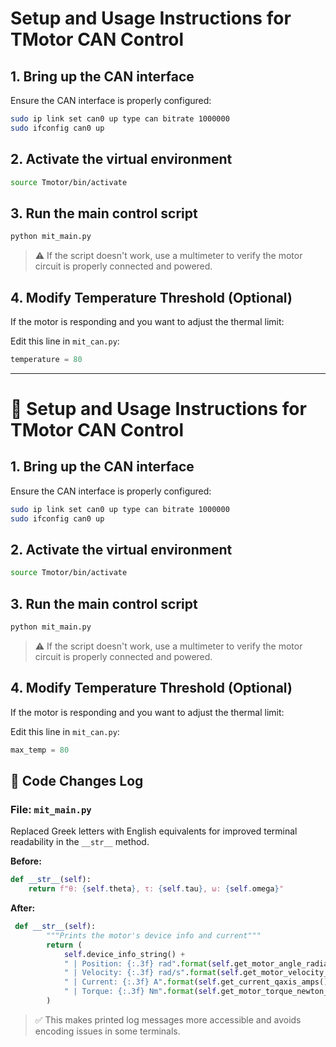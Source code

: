 # Setup and Usage Instructions for TMotor CAN Control

## 1. Bring up the CAN interface
Ensure the CAN interface is properly configured:

```bash
sudo ip link set can0 up type can bitrate 1000000
sudo ifconfig can0 up
```

## 2. Activate the virtual environment

```bash
source Tmotor/bin/activate
```

## 3. Run the main control script

```bash
python mit_main.py
```

> ⚠️ If the script doesn't work, use a multimeter to verify the motor circuit is properly connected and powered.

## 4. Modify Temperature Threshold (Optional)
If the motor is responding and you want to adjust the thermal limit:

Edit this line in `mit_can.py`:

```python
temperature = 80
```

---
# 🔧 Setup and Usage Instructions for TMotor CAN Control

## 1. Bring up the CAN interface
Ensure the CAN interface is properly configured:

```bash
sudo ip link set can0 up type can bitrate 1000000
sudo ifconfig can0 up
```

## 2. Activate the virtual environment

```bash
source Tmotor/bin/activate
```

## 3. Run the main control script

```bash
python mit_main.py
```

> ⚠️ If the script doesn't work, use a multimeter to verify the motor circuit is properly connected and powered.

## 4. Modify Temperature Threshold (Optional)
If the motor is responding and you want to adjust the thermal limit:

Edit this line in `mit_can.py`:

```python
max_temp = 80
```

## 🔄 Code Changes Log

### File: `mit_main.py`

Replaced Greek letters with English equivalents for improved terminal readability in the `__str__` method.

**Before:**
```python
def __str__(self):
    return f"θ: {self.theta}, τ: {self.tau}, ω: {self.omega}"
```

**After:**
```python
 def __str__(self):
        """Prints the motor's device info and current"""
        return (
            self.device_info_string() +
            " | Position: {:.3f} rad".format(self.get_motor_angle_radians()) +
            " | Velocity: {:.3f} rad/s".format(self.get_motor_velocity_radians_per_second()) +
            " | Current: {:.3f} A".format(self.get_current_qaxis_amps()) +
            " | Torque: {:.3f} Nm".format(self.get_motor_torque_newton_meters())
        )
```

> ✅ This makes printed log messages more accessible and avoids encoding issues in some terminals.


